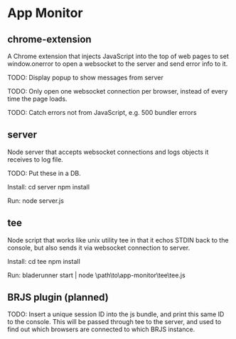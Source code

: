 # App Monitor


chrome-extension
----------------

A Chrome extension that injects JavaScript into the top of web pages to set window.onerror to open a websocket to the server and send error info to it.

TODO: Display popup to show messages from server

TODO: Only open one websocket connection per browser, instead of every time the page loads.

TODO: Catch errors not from JavaScript, e.g. 500 bundler errors



server
------

Node server that accepts websocket connections and logs objects it receives to log file.

TODO: Put these in a DB.

Install:
	cd server
	npm install

Run:
	node server.js



tee
---

Node script that works like unix utility tee in that it echos STDIN back to the console, but also sends it via websocket connection to server.

Install:
	cd tee
	npm install

Run:
	bladerunner start | node \path\to\app-monitor\tee\tee.js



BRJS plugin (planned)
---------------------

TODO: Insert a unique session ID into the js bundle, and print this same ID to the console. This will be passed through tee to the server, and used to find out which browsers are connected to which BRJS instance.
